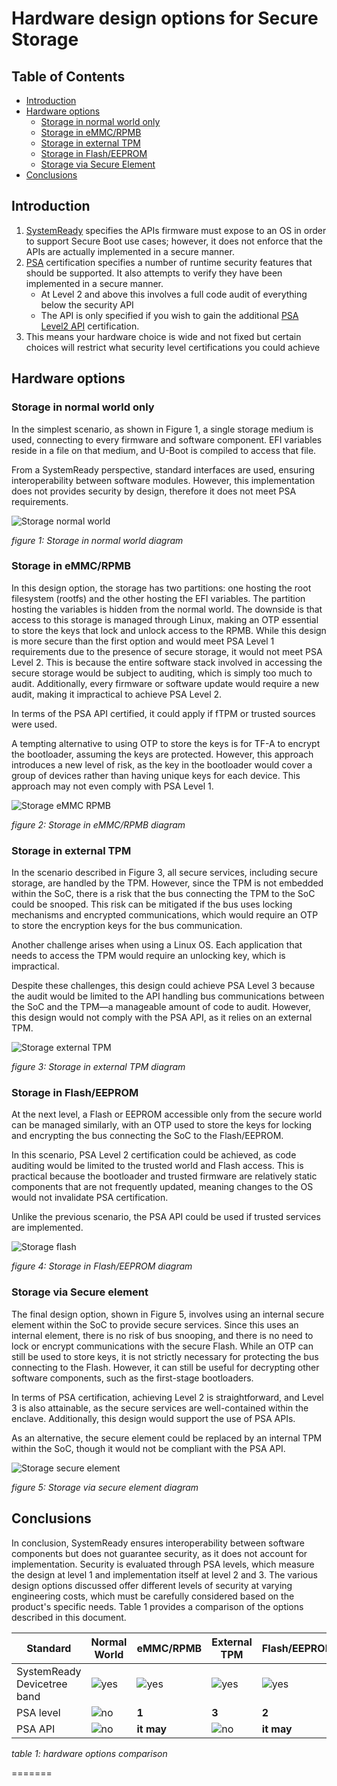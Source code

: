 <!-- SPDX-License-Identifier: CC-BY-SA-4.0 -->

# Hardware design options for Secure Storage

## Table of Contents
- [Introduction](#introduction)
- [Hardware options](#hardware-options)
  - [Storage in normal world only](#storage-in-normal-world-only)
  - [Storage in eMMC/RPMB](#storage-in-emmcrpmb)
  - [Storage in external TPM](#storage-in-external-tpm)
  - [Storage in Flash/EEPROM](#storage-in-flasheeprom)
  - [Storage via Secure Element](#storage-via-secure-element)
- [Conclusions](#conclusions)

## Introduction  
  
1. [SystemReady][SystemReady] specifies the APIs firmware must expose to an OS in order to support Secure Boot use cases; however, it does not enforce that the APIs are actually implemented in a secure manner.
2. [PSA][PSA] certification specifies a number of runtime security features that should be supported. It also attempts to verify they have been implemented in a secure manner.
   - At Level 2 and above this involves a full code audit of everything below the security API​
   - The API is only specified if you wish to gain the additional [PSA Level2 API](https://arm-software.github.io/psa-api/) certification.​
3. This means your hardware choice is wide and not fixed but certain choices will restrict what security level certifications you could achieve​

## Hardware options
### Storage in normal world only

In the simplest scenario, as shown in Figure 1, a single storage medium is used, connecting to every firmware and software component. EFI variables reside in a file on that medium, and U-Boot is compiled to access that file.

From a SystemReady perspective, standard interfaces are used, ensuring interoperability between software modules. However, this implementation does not provides security by design, therefore it does not meet PSA requirements.

![Storage normal world](images/storage_normal_world_500px.jpg)

_figure 1: Storage in normal world diagram_

### Storage in eMMC/RPMB

In this design option, the storage has two partitions: one hosting the root filesystem (rootfs) and the other hosting the EFI variables. The partition hosting the variables is hidden from the normal world. The downside is that access to this storage is managed through Linux, making an OTP essential to store the keys that lock and unlock access to the RPMB. While this design is more secure than the first option and would meet PSA Level 1 requirements due to the presence of secure storage, it would not meet PSA Level 2. This is because the entire software stack involved in accessing the secure storage would be subject to auditing, which is simply too much to audit. Additionally, every firmware or software update would require a new audit, making it impractical to achieve PSA Level 2.

In terms of the PSA API certified, it could apply if fTPM or trusted sources were used.

A tempting alternative to using OTP to store the keys is for TF-A to encrypt the bootloader, assuming the keys are protected. However, this approach introduces a new level of risk, as the key in the bootloader would cover a group of devices rather than having unique keys for each device. This approach may not even comply with PSA Level 1.

![Storage eMMC RPMB](images/storage_emmc_500px.jpg)

_figure 2: Storage in eMMC/RPMB diagram_

### Storage in external TPM

In the scenario described in Figure 3, all secure services, including secure storage, are handled by the TPM. However, since the TPM is not embedded within the SoC, there is a risk that the bus connecting the TPM to the SoC could be snooped. This risk can be mitigated if the bus uses locking mechanisms and encrypted communications, which would require an OTP to store the encryption keys for the bus communication.

Another challenge arises when using a Linux OS. Each application that needs to access the TPM would require an unlocking key, which is impractical.

Despite these challenges, this design could achieve PSA Level 3 because the audit would be limited to the API handling bus communications between the SoC and the TPM—a manageable amount of code to audit. However, this design would not comply with the PSA API, as it relies on an external TPM.

![Storage external TPM](images/storage_tpm_500px.jpg)

_figure 3: Storage in external TPM diagram_


### Storage in Flash/EEPROM
At the next level, a Flash or EEPROM accessible only from the secure world can be managed similarly, with an OTP used to store the keys for locking and encrypting the bus connecting the SoC to the Flash/EEPROM.

In this scenario, PSA Level 2 certification could be achieved, as code auditing would be limited to the trusted world and Flash access. This is practical because the bootloader and trusted firmware are relatively static components that are not frequently updated, meaning changes to the OS would not invalidate PSA certification.

Unlike the previous scenario, the PSA API could be used if trusted services are implemented.

![Storage flash](images/storage_flash_500px.jpg)

_figure 4: Storage in Flash/EEPROM diagram_

### Storage via Secure element

The final design option, shown in Figure 5, involves using an internal secure element within the SoC to provide secure services. Since this uses an internal element, there is no risk of bus snooping, and there is no need to lock or encrypt communications with the secure Flash. While an OTP can still be used to store keys, it is not strictly necessary for protecting the bus connecting to the Flash. However, it can still be useful for decrypting other software components, such as the first-stage bootloaders.

In terms of PSA certification, achieving Level 2 is straightforward, and Level 3 is also attainable, as the secure services are well-contained within the enclave. Additionally, this design would support the use of PSA APIs.

As an alternative, the secure element could be replaced by an internal TPM within the SoC, though it would not be compliant with the PSA API.

![Storage secure element](images/storage_secure_element_500px.jpg)

_figure 5: Storage via secure element diagram_




## Conclusions

In conclusion, SystemReady ensures interoperability between software components but does not guarantee security, as it does not account for implementation. Security is evaluated through PSA levels, which measure the design at level 1 and implementation itself at level 2 and 3. The various design options discussed offer different levels of security at varying engineering costs, which must be carefully considered based on the product's specific needs. Table 1 provides a comparison of the options described in this document.


| Standard  | Normal World | eMMC/RPMB |   External TPM |  Flash/EEPROM | Secure Element |
|-----------|--------------|-----------|----------------|---------------|----------------|
| SystemReady Devicetree band    | ![yes](images/check.jpg)  | ![yes](images/check.jpg) |  ![yes](images/check.jpg) |   ![yes](images/check.jpg) |  ![yes](images/check.jpg) |
| PSA level      | ![no](images/cross.jpg)   | __1__ | __3__ | __2__ | __3__ |
| PSA API     | ![no](images/cross.jpg)    | __it may__ |  ![no](images/cross.jpg)    | __it may__ |  ![yes](images/check.jpg)   | 

_table 1: hardware options comparison_

[SystemReady]: https://www.arm.com/architecture/system-architectures/systemready-compliance-program/systemready-devicetree-band
[PSA]: https://www.psacertified.org/
=======

